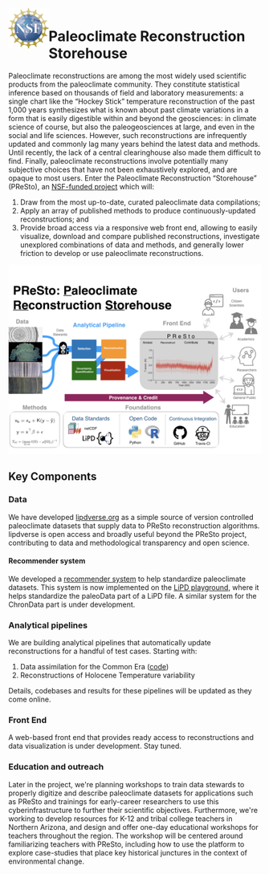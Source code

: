 <img align="left" width="80" height="80" src="./nsf_logo.png">

# Paleoclimate Reconstruction Storehouse

Paleoclimate reconstructions are among the most widely used scientific products from the paleoclimate community. They constitute statistical inference based on thousands of field and laboratory measurements: a single chart like the “Hockey Stick” temperature reconstruction of the past 1,000 years synthesizes what is known about past climate variations in a form that is easily digestible within and beyond the geosciences: in climate science of course, but also the paleogeosciences at large, and even in the social and life sciences. However, such reconstructions are infrequently updated and commonly lag many years behind the latest data and methods. Until recently, the lack of a central clearinghouse also made them difficult to find. Finally, paleoclimate reconstructions involve potentially many subjective  choices that have not been exhaustively explored, and are opaque to most users. Enter the Paleoclimate Reconstruction “Storehouse” (PReSto), an [NSF-funded project](https://www.google.com/url?sa=t&rct=j&q=&esrc=s&source=web&cd=&ved=2ahUKEwj65fKj3Z_zAhXX3J4KHffNCxAQFnoECAUQAQ&url=https%3A%2F%2Fwww.nsf.gov%2Fawardsearch%2FshowAward%3FAWD_ID%3D1948746%26HistoricalAwards%3Dfalse&usg=AOvVaw0Qvq1Jr62E-6W1TCX_9Tg5) which will:

1. Draw from the most up-to-date, curated paleoclimate data compilations;
2. Apply an array of published methods to produce continuously-updated reconstructions; and
3. Provide broad access via a responsive web front end, allowing to easily visualize, download and compare published reconstructions, investigate unexplored combinations of data and methods, and generally lower friction to develop or use paleoclimate reconstructions.

![PReSto concept](PReSto_concept.png)
## Key Components

### Data

We have developed [lipdverse.org](https://lipdverse.org) as a simple source of version controlled paleoclimate datasets that supply data to PReSto reconstruction algorithms. lipdverse is open access and broadly useful beyond the PReSto project, contributing to data and methodological transparency and open science.

#### Recommender system
We developed a [recommender system](https://paleorec.readthedocs.io/en/latest/index.html) to help standardize paleoclimate datasets. This system is now implemented on the [LiPD playground](https://lipd.net/playground), where it helps standardize the paleoData part of a LiPD file. A similar system for the ChronData part is under development.

### Analytical pipelines

We are building analytical pipelines that automatically update reconstructions for a handful of test cases. Starting with:

1. Data assimilation for the Common Era ([code](https://fzhu2e.github.io/LMRt/))
2. Reconstructions of Holocene Temperature variability

Details, codebases and results for these pipelines will be updated as they come online.

### Front End

A web-based front end that provides ready access to reconstructions and data visualization is under development. Stay tuned.

### Education and outreach

Later in the project, we're planning workshops to train data stewards to properly digitize and describe paleoclimate datasets for applications such as PReSto and trainings for early-career researchers to use this cyberinfrastructure to further their scientific objectives. Furthermore, we're working to develop resources for K-12 and tribal college teachers in Northern Arizona, and design and offer one-day educational workshops for teachers throughout the region. The workshop will be centered around familiarizing teachers with PReSto, including how to use the platform to explore case-studies that place key historical junctures in the context of environmental change.
